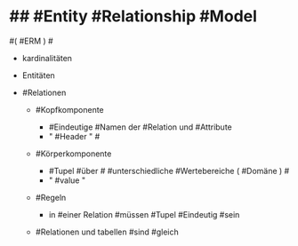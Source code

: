 # ## #Entity #Relationship #Model #
 #( #ERM ) #

 - kardinalitäten 
 - Entitäten 
 - #Relationen 

	 - #Kopfkomponente 

		 - #Eindeutige #Namen der #Relation und #Attribute 
		 - " #Header " #

	 - #Körperkomponente 

		 - #Tupel #über #  #unterschiedliche #Wertebereiche ( #Domäne ) #
		 - " #value " 

	 - #Regeln 

		 - in #einer Relation #müssen #Tupel #Eindeutig #sein 

	 - #Relationen und tabellen #sind #gleich 

